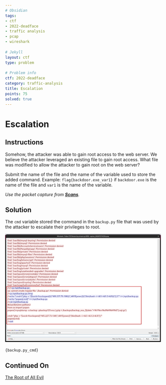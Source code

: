```yaml
---
# Obsidian
tags:
- ctf
- 2022-deadface
- traffic analysis
- pcap
- wireshark

# Jekyll
layout: ctf
type: problem

# Problem info
ctf: 2022-deadface
category: traffic-analysis
title: Escalation
points: 75
solved: true
---
```


# Escalation

## Instructions

Somehow, the attacker was able to gain root access to the web server. We believe the attacker leveraged an existing file to gain root access. What file was modified to allow the attacker to gain root on the web server?

Submit the name of the file and the name of the variable used to store the added command. Example: `flag{backdoor.exe_var1}` if `backdoor.exe` is the name of the file and `var1` is the name of the variable.

_Use the packet capture from **[Scans](Scans)**._


## Solution

The `cmd` variable stored the command in the `backup.py` file that was used by the attacker to escalate their privileges to root.

![](attachments/Pasted%20image%2020221016160955.png)

`{backup.py_cmd}`

## Continued On

[The Root of All Evil](The%20Root%20of%20All%20Evil)